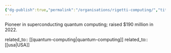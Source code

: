 ```yaml
---
{"dg-publish":true,"permalink":"/organisations/rigetti-computing/","title":"Rigetti Computing"}
---
```



Pioneer in superconducting quantum computing; raised $190 million in 2022.

related_to:: [[quantum-computing\|quantum-computing]]
related_to:: [[usa\|USA]]
